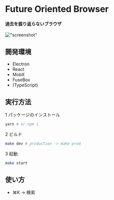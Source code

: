 # Future Oriented Browser
#### 過去を振り返らないブラウザ
!["screenshot"](https://i.gyazo.com/678bfcc9d6979ec23db014d10e9ab67c.gif)


## 開発環境
* Electron
* React
* MobX
* FuseBox
* (TypeScript)


## 実行方法
1 パッケージのインストール

```bash
yarn # or npm i
```

2 ビルド

```bash
make dev # production -> make prod
```

3 起動

```bash
make start
```


## 使い方
- ⌘K → 検索
